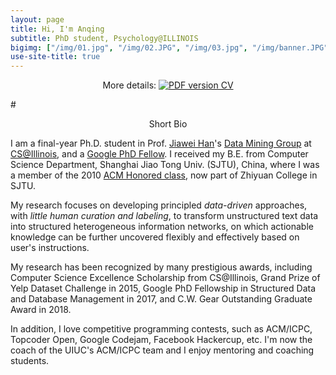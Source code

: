 ```yaml
---
layout: page
title: Hi, I'm Anqing
subtitle: PhD student, Psychology@ILLINOIS
bigimg: ["/img/01.jpg", "/img/02.JPG", "/img/03.jpg", "/img/banner.JPG", "/img/04.JPG", "/img/05.jpg", "/img/06.JPG", "/img/07.JPG", "/img/09.jpg", "/img/10.jpg", "/img/11.jpg", "/img/12.jpg"]
use-site-title: true
---
```


<p align="center">
    More details: 
    <a href="https://www.dropbox.com/s/mgwiep5aiesis9q/CV_Jingbo_Shang_20181125.pdf?dl=1">
        <img alt="PDF version CV" src="https://img.shields.io/badge/Curriculum Vitae-PDF-blue.svg">
    </a>
</p>


#<center>Short Bio</center>

I am a final-year Ph.D. student in Prof. [Jiawei Han](http://hanj.cs.illinois.edu/)'s [Data Mining Group](http://dm1.cs.uiuc.edu/) at [CS@Illinois](https://cs.illinois.edu/), and a [Google PhD Fellow](https://ai.google/research/outreach/phd-fellowship). I received my B.E. from Computer Science Department, Shanghai Jiao Tong Univ. (SJTU), China, where I was a member of the 2010 [ACM Honored class](http://acm.sjtu.edu.cn/), now part of Zhiyuan College in SJTU. 

My research focuses on developing principled *data-driven* approaches, with *little human curation and labeling*, to transform unstructured text data into structured heterogeneous information networks, on which actionable knowledge can be further uncovered flexibly and effectively based on user's instructions.

My research has been recognized by many prestigious awards, including Computer Science Excellence Scholarship from CS@Illinois, Grand Prize of Yelp Dataset Challenge in 2015, Google PhD Fellowship in Structured Data and Database Management in 2017, and C.W. Gear Outstanding Graduate Award in 2018.

In addition, I love competitive programming contests, such as ACM/ICPC, Topcoder Open, Google Codejam, Facebook Hackercup, etc. I'm now the coach of the UIUC's ACM/ICPC team and I enjoy mentoring and coaching students.